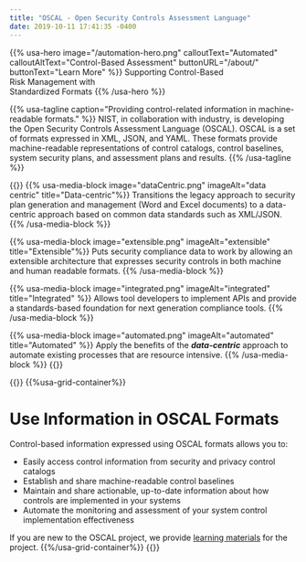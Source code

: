 ```yaml
---
title: "OSCAL - Open Security Controls Assessment Language"
date: 2019-10-11 17:41:35 -0400
---
```

{{% usa-hero image="/automation-hero.png" calloutText="Automated" calloutAltText="Control-Based Assessment" buttonURL="/about/" buttonText="Learn More" %}}
Supporting Control-Based<br/>
Risk Management with<br/>
Standardized Formats
{{% /usa-hero %}}

{{% usa-tagline caption="Providing control-related information in machine-readable formats." %}}
NIST, in collaboration with industry, is developing the Open Security Controls Assessment Language (OSCAL). OSCAL is a set of formats expressed in XML, JSON, and YAML. These formats provide machine-readable representations of control catalogs, control baselines, system security plans, and assessment plans and results.
{{% /usa-tagline %}}

{{<usa-graphic-list>}}
  {{% usa-media-block image="dataCentric.png" imageAlt="data centric" title="Data-centric"%}}
Transitions the legacy approach to security plan generation and management (Word and Excel documents) to a data-centric approach based on common data standards such as XML/JSON.
  {{% /usa-media-block %}}

  {{% usa-media-block image="extensible.png" imageAlt="extensible" title="Extensible"%}}
Puts security compliance data to work by allowing an extensible architecture that expresses security controls in both machine and human readable formats.
  {{% /usa-media-block %}}

  {{% usa-media-block image="integrated.png" imageAlt="integrated" title="Integrated" %}}
Allows tool developers to implement APIs and provide a standards-based foundation for next generation compliance tools.
  {{% /usa-media-block %}}

  {{% usa-media-block image="automated.png" imageAlt="automated" title="Automated" %}}
Apply the benefits of the ***data-centric*** approach to automate existing processes that are resource intensive.
  {{% /usa-media-block %}}
{{</usa-graphic-list>}}

{{<usa-section>}}
{{%usa-grid-container%}}

# Use Information in OSCAL Formats

Control-based information expressed using OSCAL formats allows you to:

- Easily access control information from security and privacy control catalogs
- Establish and share machine-readable control baselines
- Maintain and share actionable, up-to-date information about how controls are implemented in your systems
- Automate the monitoring and assessment of your system control implementation effectiveness

If you are new to the OSCAL project, we provide [learning materials](learn/) for the project.
{{%/usa-grid-container%}}
{{</usa-section>}}
